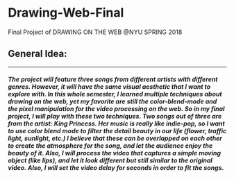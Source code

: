 # Drawing-Web-Final
Final Project of DRAWING ON THE WEB @NYU SPRING 2018

## General Idea:
------------------

##### The project will feature three songs from different artists with different genres. However, it will have the same visual aesthetic that I want to explore with. In this whole semester, I learned multiple techniques about drawing on the web, yet my favorite are still the color-blend-mode and the pixel manipulation for the video processing on the web. So in my final project, I will play with these two techniques. Two songs out of three are from the artist: King Princess. Her music is really like indie-pop, so I want to use color blend mode to filter the detail beauty in our life (flower, traffic light, sunlight, etc.) I believe that these can be overlapped on each other to create the atmosphere for the song, and let the audience enjoy the beauty of it. Also, I will process the video that captures a simple moving object (like lips), and let it look different but still similar to the original video. Also, I will set the video delay for seconds in order to fit the songs.
